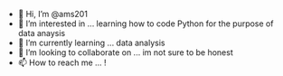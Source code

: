 - 👋 Hi, I’m @ams201
- 👀 I’m interested in ... learning how to code Python for the purpose of data anaysis
- 🌱 I’m currently learning ... data analysis 
- 💞️ I’m looking to collaborate on ... im not sure to be honest
- 📫 How to reach me ... !

<!---
ams201/ams201 is a ✨ special ✨ repository because its `README.md` (this file) appears on your GitHub profile.
You can click the Preview link to take a look at your changes.
--->
